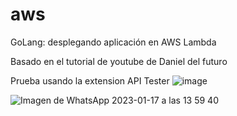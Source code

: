 # aws
GoLang: desplegando aplicación en AWS Lambda

Basado en el tutorial de youtube de Daniel del futuro

Prueba usando la extension API Tester
![image](https://user-images.githubusercontent.com/8608495/212989597-3af9749f-03cd-40b9-b67e-b2ba2bf5a11b.png)

![Imagen de WhatsApp 2023-01-17 a las 13 59 40](https://user-images.githubusercontent.com/8608495/212989208-81fa7533-4cf4-4aaf-bff9-66cc4511cb46.jpg)
